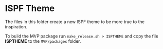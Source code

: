 # ISPF Theme

The files in this folder create a new ISPF theme to be more true to the inspiration. 

To build the MVP package run `make_release.sh > ISPTHEME` and copy the file **ISPTHEME** to the `MVP/packages` folder.
